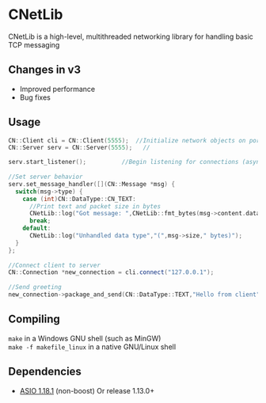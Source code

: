 # CNetLib
CNetLib is a high-level, multithreaded networking library for handling basic TCP messaging 

## Changes in v3
* Improved performance
* Bug fixes

## Usage
```cpp
CN::Client cli = CN::Client(5555);  //Initialize network objects on port 5555
CN::Server serv = CN::Server(5555);   //

serv.start_listener();          //Begin listening for connections (asynchronous)
	
//Set server behavior
serv.set_message_handler([](CN::Message *msg) {
  switch(msg->type) {
    case (int)CN::DataType::CN_TEXT:
      //Print text and packet size in bytes
      CNetLib::log("Got message: ",CNetLib::fmt_bytes(msg->content.data(),msg->size)," (",msg->size," bytes)");
      break;
    default:
      CNetLib::log("Unhandled data type","(",msg->size," bytes)");
  }
};
	
//Connect client to server
CN::Connection *new_connection = cli.connect("127.0.0.1");
  
//Send greeting
new_connection->package_and_send(CN::DataType::TEXT,"Hello from client");
```

## Compiling

`make` in a Windows GNU shell (such as MinGW) <br>
`make -f makefile_linux` in a native GNU/Linux shell

## Dependencies
* [ASIO 1.18.1](https://sourceforge.net/projects/asio/files/asio/1.18.1%20%28Stable%29/) (non-boost) Or release 1.13.0+ <br>

